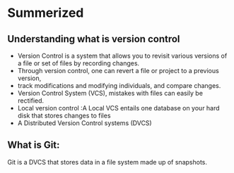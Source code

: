 # Summerized
## Understanding what is version control
* Version Control is a system that allows you to revisit various versions of a file or set of files by recording changes.
* Through version control, one can revert a file or project to a previous version,
* track modifications and modifying individuals, and compare changes.
* Version Control System (VCS), mistakes with files can easily be rectified.
* Local version control :A Local VCS entails one database on your hard disk that stores changes to files
* A Distributed Version Control systems (DVCS)
## What is Git:
 Git is a DVCS that stores data in a file system made up of snapshots.
